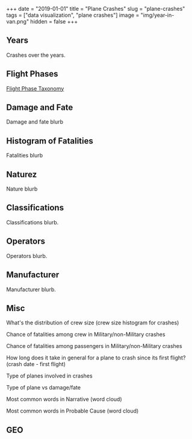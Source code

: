 +++
date = "2019-01-01"
title = "Plane Crashes"
slug = "plane-crashes"
tags = ["data visualization", "plane crashes"]
image = "img/year-in-van.png"
hidden = false
+++

## Years

Crashes over the years.

<div id="viz-years"></div>

## Flight Phases

[Flight Phase Taxonomy](https://www.skybrary.aero/index.php/Flight_Phase_Taxonomy)

<div id="viz-phase"></div>

## Damage and Fate

Damage and fate blurb

<div id="viz-damage-fate"></div>

<div id="viz-damage-matrix"></div>

## Histogram of Fatalities

Fatalities blurb

<div id="viz-fat-hist"></div>

## Naturez

Nature blurb

<div id="viz-nature"></div>

## Classifications

Classifications blurb.

<div id="viz-classifications-force"></div>

## Operators

Operators blurb.

<div id="viz-operator-by-year"></div>

## Manufacturer

Manufacturer blurb.

<div id="viz-maker"></div>

## Misc

What's the distribution of crew size (crew size histogram for crashes)

Chance of fatalities among crew in Military/non-Military crashes

Chance of fatalities among passengers in Military/non-Military crashes

How long does it take in general for a plane to crash since its first flight? (crash date - first flight)

Type of planes involved in crashes

Type of plane vs damage/fate

<div id="viz-plane-age"></div>

Most common words in Narrative (word cloud)

Most common words in Probable Cause (word cloud)

## GEO

<script src="http://localhost:9001/bundle.js"></script>
<!-- <script src="bundle.js"></script> -->
